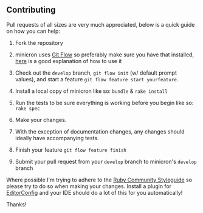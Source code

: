 Contributing
-------------

Pull requests of all sizes are very much appreciated, below is a quick guide on how you can help:

1. Fork the repository

2. minicron uses [Git Flow](https://github.com/nvie/gitflow) so preferably make sure you have that installed,
   [here](https://www.youtube.com/watch?v=I-73cssiVC4) is a good explanation of how to use it

3. Check out the `develop` branch, `git flow init` (w/ default prompt values), and start a feature `git flow feature start yourfeature`.

3. Install a local copy of minicron like so: ````bundle```` & ````rake install````

4. Run the tests to be sure everything is working before you begin like so: ````rake spec````

5. Make your changes.

6. With the exception of documentation changes, any changes should ideally have accompanying tests.

7. Finish your feature `git flow feature finish`

8. Submit your pull request from your `develop` branch to minicron's `develop` branch

Where possible I'm trying to adhere to the [Ruby Community Styleguide](https://github.com/bbatsov/ruby-style-guide "Ruby Community Styleguide") so please try to do so when making your changes. Install a plugin for [EditorConfig](http://editorconfig.org) and your IDE should do a lot of this for you automatically!

Thanks!
